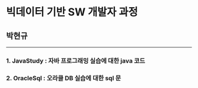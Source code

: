 # 빅데이터 기반 SW 개발자 과정
## 박현규
***
### 1. JavaStudy : 자바 프로그래밍 실습에 대한 java 코드
### 2. OracleSql : 오라클 DB 실습에 대한 sql 문
